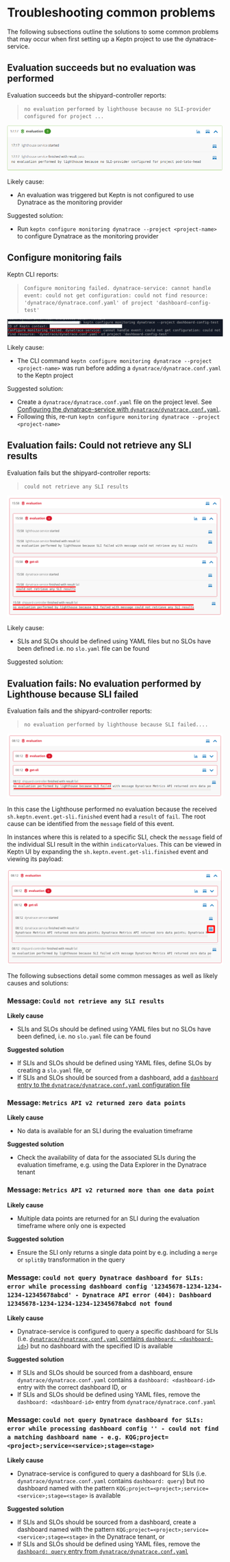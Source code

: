 # Troubleshooting common problems
The following subsections outline the solutions to some common problems that may occur when first setting up a Keptn project to use the dynatrace-service.

## Evaluation succeeds but no evaluation was performed

Evaluation succeeds but the shipyard-controller reports:
> `no evaluation performed by lighthouse because no SLI-provider configured for project ...`

![No evaluation performed by lighthouse](images/no-evaluation-performed-by-lighthouse-service-no-sli-provider.png)

Likely cause:
- An evaluation was triggered but Keptn is not configured to use Dynatrace as the monitoring provider

Suggested solution:
- Run `keptn configure monitoring dynatrace --project <project-name>` to configure Dynatrace as the monitoring provider

## Configure monitoring fails

Keptn CLI reports:
> `Configure monitoring failed. dynatrace-service: cannot handle event: could not get configuration: could not find resource: 'dynatrace/dynatrace.conf.yaml' of project 'dashboard-config-test'`

![Configure monitoring failed](images/configure-monitoring-failed.png)

Likely cause:
- The CLI command `keptn configure monitoring dynatrace --project <project-name>` was run before adding a `dynatrace/dynatrace.conf.yaml` to the Keptn project

Suggested solution:
- Create a `dynatrace/dynatrace.conf.yaml` file on the project level. See [Configuring the dynatrace-service with `dynatrace/dynatrace.conf.yaml`](dynatrace-conf-yaml-file.md).
- Following this, re-run `keptn configure monitoring dynatrace --project <project-name>`

## Evaluation fails: Could not retrieve any SLI results

Evaluation fails but the shipyard-controller reports:
> `could not retrieve any SLI results`

![Could not retrieve any SLI results](images/could-not-retrieve-any-sli-results.png)

Likely cause:
- SLIs and SLOs should be defined using YAML files but no SLOs have been defined i.e. no `slo.yaml` file can be found

Suggested solution:


## Evaluation fails: No evaluation performed by Lighthouse because SLI failed

Evaluation fails and the shipyard-controller reports:
> `no evaluation performed by lighthouse because SLI failed....`

![No evaluation performed by Lighthouse](images/no-evaluation-performed-by-lighthouse.png)

In this case the Lighthouse performed no evaluation because the received `sh.keptn.event.get-sli.finished` event had a `result` of `fail`. The root cause can be identified from the `message` field of this event.

In instances where this is related to a specific SLI, check the `message` field of the individual SLI result in the within `indicatorValues`. This can be viewed in Keptn UI by expanding the `sh.keptn.event.get-sli.finished` event and viewing its payload:

![View `sh.keptn.event.get-sli.finished` payload](images/get-sli-finished-event-payload.png)

The following subsections detail some common messages as well as likely causes and solutions:

### Message: `Could not retrieve any SLI results` 

**Likely cause**

- SLIs and SLOs should be defined using YAML files but no SLOs have been defined, i.e. no `slo.yaml` file can be found

**Suggested solution**

- If SLIs and SLOs should be defined using YAML files, define SLOs by creating a `slo.yaml` file, or
- If SLIs and SLOs should be sourced from a dashboard, add a [`dashboard` entry to the `dynatrace/dynatrace.conf.yaml` configuration file](dynatrace-conf-yaml-file.md#dashboard-sli-mode-configuration-dashboard)

### Message: `Metrics API v2 returned zero data points`

**Likely cause**

- No data is available for an SLI during the evaluation timeframe

**Suggested solution**

- Check the availability of data for the associated SLIs during the evaluation timeframe, e.g. using the Data Explorer in the Dynatrace tenant

### Message: `Metrics API v2 returned more than one data point`

**Likely cause**

- Multiple data points are returned for an SLI during the evaluation timeframe where only one is expected

**Suggested solution**

- Ensure the SLI only returns a single data point by e.g. including a `merge` or `splitBy` transformation in the query

### Message: `could not query Dynatrace dashboard for SLIs: error while processing dashboard config '12345678-1234-1234-1234-12345678abcd' - Dynatrace API error (404): Dashboard 12345678-1234-1234-1234-12345678abcd not found`

**Likely cause**

- Dynatrace-service is configured to query a specific dashboard for SLIs (i.e. [`dynatrace/dynatrace.conf.yaml` contains `dashboard: <dashboard-id>`](dynatrace-conf-yaml-file.md#dashboard-sli-mode-configuration-dashboard)) but no dashboard with the specified ID is available

**Suggested solution**

 - If SLIs and SLOs should be sourced from a dashboard, ensure `dynatrace/dynatrace.conf.yaml` contains a `dashboard: <dashboard-id>` entry with the correct dashboard ID, or
 - If SLIs and SLOs should be defined using YAML files, remove the `dashboard: <dashboard-id>` entry from `dynatrace/dynatrace.conf.yaml`

### Message: `could not query Dynatrace dashboard for SLIs: error while processing dashboard config '' - could not find a matching dashboard name - e.g. KQG;project=<project>;service=<service>;stage=<stage>`

**Likely cause**

- Dynatrace-service is configured to query a dashboard for SLIs (i.e. `dynatrace/dynatrace.conf.yaml` contains `dashboard: query`) but no dashboard named with the pattern `KQG;project=<project>;service=<service>;stage=<stage>` is available

**Suggested solution**

- If SLIs and SLOs should be sourced from a dashboard, create a dashboard named with the pattern `KQG;project=<project>;service=<service>;stage=<stage>` in the Dynatrace tenant, or
- If SLIs and SLOs should be defined using YAML files, remove the [`dashboard: query` entry from `dynatrace/dynatrace.conf.yaml`](dynatrace-conf-yaml-file.md#dashboard-sli-mode-configuration-dashboard)